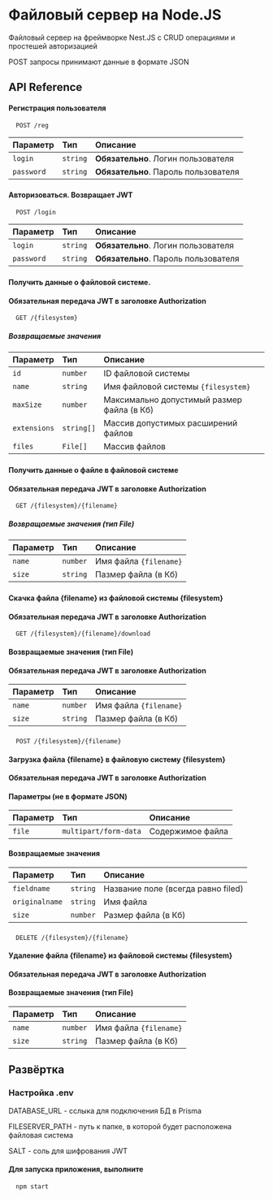
# Файловый сервер на Node.JS

Файловый сервер на фреймворке Nest.JS с CRUD операциями и простешей авторизацией

POST запросы принимают данные в формате JSON
## API Reference

#### Регистрация пользователя

```http
  POST /reg
```

| Параметр | Тип     | Описание                |
| :-------- | :------- | :------------------------- |
| `login` | `string` | **Обязательно**. Логин пользователя |
| `password` | `string` | **Обязательно**. Пароль пользователя |

###
#### Авторизоваться. Возвращает JWT

```http
  POST /login
```

| Параметр | Тип     | Описание                       |
| :-------- | :------- | :-------------------------------- |
| `login` | `string` | **Обязательно**. Логин пользователя |
| `password` | `string` | **Обязательно**. Пароль пользователя |

###

#### Получить данные о файловой системе.
#### Обязательная передача JWT в заголовке Authorization

```http
  GET /{filesystem}
```
##### Возвращаемые значения

| Параметр | Тип     | Описание                       |
| :-------- | :------- | :-------------------------------- |
| `id` | `number` |  ID файловой системы |
| `name` | `string` | Имя файловой системы `{filesystem}` |
| `maxSize` | `number` | Максимально допустимый размер файла (в Кб) |
| `extensions` | `string[]` | Массив допустимых расширений файлов |
| `files` | `File[]` | Массив файлов |

###

#### Получить данные о файле в файловой системе
#### Обязательная передача JWT в заголовке Authorization

```http
  GET /{filesystem}/{filename}
```
##### Возвращаемые значения (тип File)

| Параметр | Тип     | Описание                       |
| :-------- | :------- | :-------------------------------- |
| `name` | `number` |  Имя файла `{filename}`  |
| `size` | `string` | Пазмер файла (в Кб) |

###

#### Скачка файла {filename} из файловой системы {filesystem}
#### Обязательная передача JWT в заголовке Authorization

```http
  GET /{filesystem}/{filename}/download
```
#### Возвращаемые значения (тип File)
#### Обязательная передача JWT в заголовке Authorization

| Параметр | Тип     | Описание                       |
| :-------- | :------- | :-------------------------------- |
| `name` | `number` |  Имя файла `{filename}`  |
| `size` | `string` | Пазмер файла (в Кб) |

###

```http
  POST /{filesystem}/{filename}
```
#### Загрузка файла {filename} в файловую систему {filesystem}
#### Обязательная передача JWT в заголовке Authorization
#### Параметры (не в формате JSON)

| Параметр | Тип     | Описание                       |
| :-------- | :------- | :-------------------------------- |
| `file` | `multipart/form-data` |  Содержимое файла  |

#### Возвращаемые значения

| Параметр | Тип     | Описание                       |
| :-------- | :------- | :-------------------------------- |
| `fieldname` | `string` |  Название поле (всегда равно filed)  |
| `originalname` | `string` |  Имя файла  |
| `size` | `number` |  Размер файла (в Кб)  |

###

```http
  DELETE /{filesystem}/{filename}
```
#### Удаление файла {filename} из файловой системы {filesystem}
#### Обязательная передача JWT в заголовке Authorization
#### 
#### Возвращаемые значения (тип File)

| Параметр | Тип     | Описание                       |
| :-------- | :------- | :-------------------------------- |
| `name` | `number` |  Имя файла `{filename}`  |
| `size` | `string` | Пазмер файла (в Кб) |

###
## Развёртка

### Настройка .env

DATABASE_URL - сслыка для подключения БД в Prisma

FILESERVER_PATH - путь к папке, в которой будет расположена файловая система

SALT - соль для шифрования JWT

#### Для запуска приложения, выполните
```bash
  npm start
```

